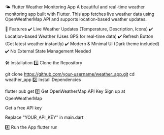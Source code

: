🌤 Flutter Weather Monitoring App
A beautiful and real-time weather monitoring app built with Flutter. This app fetches live weather data using OpenWeatherMap API and supports location-based weather updates.



🚀 Features
✔️ Live Weather Updates (Temperature, Description, Icons)
✔️ Location-based Weather (Uses GPS for real-time data)
✔️ Refresh Button (Get latest weather instantly)
✔️ Modern & Minimal UI (Dark theme included)
✔️ No External State Management Needed

🛠 Installation
1️⃣ Clone the Repository

git clone https://github.com/your-username/weather_app.git
cd weather_app
2️⃣ Install Dependencies

flutter pub get
3️⃣ Get OpenWeatherMap API Key
Sign up at OpenWeatherMap

Get a free API key

Replace "YOUR_API_KEY" in main.dart

4️⃣ Run the App
flutter run
